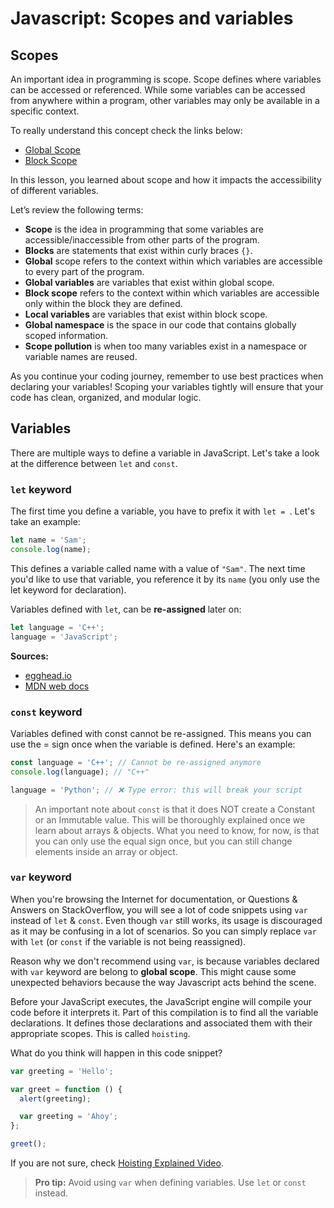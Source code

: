 # Javascript: Scopes and variables

## Scopes

An important idea in programming is scope. Scope defines where variables can be accessed or referenced. While some variables can be accessed from anywhere within a program, other variables may only be available in a specific context.

To really understand this concept check the links below:

- [Global Scope](https://www.codecademy.com/courses/introduction-to-javascript/lessons/scope/exercises/global-scope)
- [Block Scope](https://www.codecademy.com/courses/introduction-to-javascript/lessons/scope/exercises/block-scope)

In this lesson, you learned about scope and how it impacts the accessibility of different variables.

Let’s review the following terms:

- **Scope** is the idea in programming that some variables are accessible/inaccessible from other parts of the program.
- **Blocks** are statements that exist within curly braces `{}`.
- **Global** scope refers to the context within which variables are accessible to every part of the program.
- **Global variables** are variables that exist within global scope.
- **Block scope** refers to the context within which variables are accessible only within the block they are defined.
- **Local variables** are variables that exist within block scope.
- **Global namespace** is the space in our code that contains globally scoped information.
- **Scope pollution** is when too many variables exist in a namespace or variable names are reused.

As you continue your coding journey, remember to use best practices when declaring your variables! Scoping your variables tightly will ensure that your code has clean, organized, and modular logic.

## Variables

There are multiple ways to define a variable in JavaScript. Let's take a look at the difference between `let` and `const`.

### `let` keyword

The first time you define a variable, you have to prefix it with `let = `. Let's take an example:

```js
let name = 'Sam';
console.log(name);
```

This defines a variable called name with a value of `"Sam"`. The next time you'd like to use that variable, you reference it by its `name` (you only use the let keyword for declaration).

Variables defined with `let`, can be **re-assigned** later on:

```js
let language = 'C++';
language = 'JavaScript';
```

**Sources:**

- [egghead.io](https://egghead.io/lessons/javascript-the-let-keyword-in-es6)
- [MDN web docs](https://developer.mozilla.org/en-US/docs/Web/JavaScript/Reference/Statements/let)

### `const` keyword

Variables defined with const cannot be re-assigned. This means you can use the = sign once when the variable is defined. Here's an example:

```js
const language = 'C++'; // Cannot be re-assigned anymore
console.log(language); // "C++"

language = 'Python'; // ❌ Type error: this will break your script
```

> An important note about `const` is that it does NOT create a Constant or an Immutable value. This will be thoroughly explained once we learn about arrays & objects. What you need to know, for now, is that you can only use the equal sign once, but you can still change elements inside an array or object.

### `var` keyword

When you're browsing the Internet for documentation, or Questions & Answers on StackOverflow, you will see a lot of code snippets using `var` instead of `let` & `const`.
Even though `var` still works, its usage is discouraged as it may be confusing in a lot of scenarios. So you can simply replace `var` with `let` (or `const` if the variable is not being reassigned).

Reason why we don't recommend using `var`, is because variables declared with `var` keyword are belong to **global scope**. This might cause some unexpected behaviors because the way Javascript acts behind the scene.

Before your JavaScript executes, the JavaScript engine will compile your code before it interprets it. Part of this compilation is to find all the variable declarations. It defines those declarations and associated them with their appropriate scopes. This is called `hoisting`.

What do you think will happen in this code snippet?

```js
var greeting = 'Hello';

var greet = function () {
  alert(greeting);

  var greeting = 'Ahoy';
};

greet();
```

If you are not sure, check [Hoisting Explained Video](https://egghead.io/lessons/javascript-hoisting-in-javascript).

> **Pro tip:** Avoid using `var` when defining variables. Use `let` or `const` instead.
